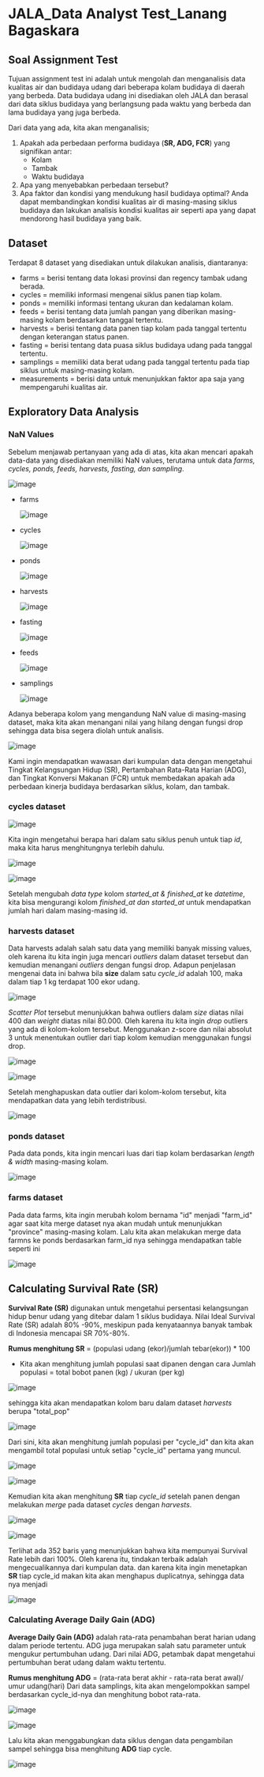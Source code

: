 # JALA_Data Analyst Test_Lanang Bagaskara

## Soal Assignment Test
Tujuan assignment test ini adalah untuk mengolah dan menganalisis data kualitas air dan budidaya udang dari beberapa kolam budidaya di daerah yang berbeda. Data budidaya udang ini disediakan oleh JALA dan berasal dari data siklus budidaya yang berlangsung pada waktu yang berbeda dan lama budidaya yang juga berbeda.

Dari data yang ada, kita akan menganalisis;
1. Apakah ada perbedaan performa budidaya (**SR, ADG, FCR**) yang signifikan antar:
   - Kolam
   - Tambak
   - Waktu budidaya
2. Apa yang menyebabkan perbedaan tersebut?
3. Apa faktor dan kondisi yang mendukung hasil budidaya optimal? Anda dapat membandingkan kondisi kualitas air di masing-masing siklus budidaya dan lakukan analisis kondisi kualitas air seperti apa yang dapat mendorong hasil budidaya yang baik.

## Dataset
Terdapat 8 dataset yang disediakan untuk dilakukan analisis, diantaranya:
- farms = berisi tentang data lokasi provinsi dan regency tambak udang berada.
- cycles = memiliki informasi mengenai siklus panen tiap kolam.
- ponds = memiliki informasi tentang ukuran dan kedalaman kolam.
- feeds = berisi tentang data jumlah pangan yang diberikan masing-masing kolam berdasarkan tanggal tertentu.
- harvests = berisi tentang data panen tiap kolam pada tanggal tertentu dengan keterangan status panen.
- fasting = berisi tentang data puasa siklus budidaya udang pada tanggal tertentu. 
- samplings = memiliki data berat udang pada tanggal tertentu pada tiap siklus untuk masing-masing kolam.
- measurements = berisi data untuk menunjukkan faktor apa saja yang mempengaruhi kualitas air.

## Exploratory Data Analysis

### NaN Values
Sebelum menjawab pertanyaan yang ada di atas, kita akan mencari apakah data-data yang disediakan memiliki NaN values, terutama untuk data _farms, cycles, ponds, feeds, harvests, fasting, dan sampling_. 

![image](https://github.com/CountingCrows/JALA_DA_test/assets/85608120/2af25554-5b33-4c9a-88cf-5e98a9e476da)

- farms

  ![image](https://github.com/CountingCrows/JALA_DA_test/assets/85608120/2078f825-ed94-44dc-b007-774cd9f32904)

- cycles
  
  ![image](https://github.com/CountingCrows/JALA_DA_test/assets/85608120/99c8273d-8615-4c65-9166-7886395177f3)

- ponds

   ![image](https://github.com/CountingCrows/JALA_DA_test/assets/85608120/85726983-c8a8-4531-9cd2-23a5df84d92e)

- harvests

  ![image](https://github.com/CountingCrows/JALA_DA_test/assets/85608120/ac9528ff-9583-44a0-a687-960301becded)


- fasting

   ![image](https://github.com/CountingCrows/JALA_DA_test/assets/85608120/e3e136ab-7643-431c-8fd0-1b0099677661)

- feeds

   ![image](https://github.com/CountingCrows/JALA_DA_test/assets/85608120/b695cbe2-3c6e-4994-9fba-d3aa65a37099)

- samplings

   ![image](https://github.com/CountingCrows/JALA_DA_test/assets/85608120/8b88e91c-2f19-43a6-9a32-281b33d73eab)

Adanya beberapa kolom yang mengandung NaN value di masing-masing dataset, maka kita akan menangani nilai yang hilang dengan fungsi drop sehingga data bisa segera diolah untuk analisis.

![image](https://github.com/CountingCrows/JALA_DA_test/assets/85608120/95362e93-709d-487e-9907-19d2ddcb547d)

Kami ingin mendapatkan wawasan dari kumpulan data dengan mengetahui Tingkat Kelangsungan Hidup (SR), Pertambahan Rata-Rata Harian (ADG), dan Tingkat Konversi Makanan (FCR) untuk membedakan apakah ada perbedaan kinerja budidaya berdasarkan siklus, kolam, dan tambak.

### cycles dataset

![image](https://github.com/CountingCrows/JALA_DA_test/assets/85608120/2c07d8cf-7a1a-4d50-8473-40d1df156731)

Kita ingin mengetahui berapa hari dalam satu siklus penuh untuk tiap _id_, maka kita harus menghitungnya terlebih dahulu.

![image](https://github.com/CountingCrows/JALA_DA_test/assets/85608120/0b54b7d5-269a-4e8d-b6c9-b364fb0346e8)

![image](https://github.com/CountingCrows/JALA_DA_test/assets/85608120/6dda215e-832d-46bb-895f-7d0ed55b8068)

Setelah mengubah _data type_ kolom _started_at & finished_at_ ke _datetime_, kita bisa mengurangi kolom _finished_at dan started_at_ untuk mendapatkan jumlah hari dalam masing-masing id.

### harvests dataset
Data harvests adalah salah satu data yang memiliki banyak missing values, oleh karena itu kita ingin juga mencari _outliers_ dalam dataset tersebut dan kemudian menangani _outliers_ dengan fungsi drop. Adapun penjelasan mengenai data ini bahwa bila **size** dalam satu _cycle_id_ adalah 100, maka dalam tiap 1 kg terdapat 100 ekor udang. 

![image](https://github.com/CountingCrows/JALA_DA_test/assets/85608120/cba39074-64b1-430c-8fd2-bd6ac1d6f2b6)

_Scatter Plot_ tersebut menunjukkan bahwa outliers dalam _size_ diatas nilai 400 dan _weight_ diatas nilai 80.000. Oleh karena itu kita ingin _drop_ outliers yang ada di kolom-kolom tersebut. Menggunakan z-score dan nilai absolut 3 untuk menentukan outlier dari tiap kolom kemudian menggunakan fungsi drop.

![image](https://github.com/CountingCrows/JALA_DA_test/assets/85608120/b01a6499-034e-4753-ae84-350f209abdca)

![image](https://github.com/CountingCrows/JALA_DA_test/assets/85608120/cff123d1-cee2-4654-85e6-6e591ba391b3)

Setelah menghapuskan data outlier dari kolom-kolom tersebut, kita mendapatkan data yang lebih terdistribusi.

![image](https://github.com/CountingCrows/JALA_DA_test/assets/85608120/9b55823a-ebc7-4b3b-8f7b-d10b51440c2f)

### ponds dataset
Pada data ponds, kita ingin mencari luas dari tiap kolam berdasarkan _length & width_ masing-masing kolam. 

![image](https://github.com/CountingCrows/JALA_DA_test/assets/85608120/f9165bd9-a683-4984-a33b-0a8677293729)

### farms dataset
Pada data farms, kita ingin merubah kolom bernama "id" menjadi "farm_id" agar saat kita merge dataset nya akan mudah untuk menunjukkan "province" masing-masing kolam. Lalu kita akan melakukan merge data farmns ke ponds berdasarkan farm_id nya sehingga mendapatkan table seperti ini

![image](https://github.com/CountingCrows/JALA_DA_test/assets/85608120/b4b302d4-20bd-40df-8b79-06fc76cdd267)

## Calculating Survival Rate (SR)
**Survival Rate (SR)** digunakan untuk mengetahui persentasi kelangsungan hidup benur udang yang ditebar dalam 1 siklus budidaya. Nilai Ideal Survival Rate (SR) adalah 80% -90%, meskipun pada kenyataannya banyak tambak di Indonesia mencapai SR 70%-80%.

**Rumus menghitung SR** = (populasi udang (ekor)/jumlah tebar(ekor)) * 100

- Kita akan menghitung jumlah populasi saat dipanen dengan cara
Jumlah populasi = total bobot panen (kg) / ukuran (per kg)

![image](https://github.com/CountingCrows/JALA_DA_test/assets/85608120/584f52cd-ac49-4484-a49a-7bcd510aebc8)

sehingga kita akan mendapatkan kolom baru dalam dataset _harvests_ berupa "total_pop"

![image](https://github.com/CountingCrows/JALA_DA_test/assets/85608120/d4318047-37b8-48eb-9158-fce0eecf5aba)

Dari sini, kita akan menghitung jumlah populasi per "cycle_id" dan kita akan mengambil total populasi untuk setiap "cycle_id" pertama yang muncul.

![image](https://github.com/CountingCrows/JALA_DA_test/assets/85608120/0542c66e-f391-40d1-9018-8dd52d0245e5)

![image](https://github.com/CountingCrows/JALA_DA_test/assets/85608120/00ce5d49-111d-448b-b430-ad8fe9712743)

Kemudian kita akan menghitung **SR** tiap _cycle_id_ setelah panen dengan melakukan _merge_ pada dataset _cycles_ dengan _harvests_.

![image](https://github.com/CountingCrows/JALA_DA_test/assets/85608120/c1ca706c-4f2c-41b6-b00b-d0b28a25e8d9)

![image](https://github.com/CountingCrows/JALA_DA_test/assets/85608120/0c27f43d-2b13-4647-88e5-63688b0d5353)

Terlihat ada 352 baris yang menunjukkan bahwa kita mempunyai Survival Rate lebih dari 100%. Oleh karena itu, tindakan terbaik adalah mengecualikannya dari kumpulan data. dan karena kita ingin menetapkan **SR** tiap cycle_id makan kita akan menghapus duplicatnya, sehingga data nya menjadi 

![image](https://github.com/CountingCrows/JALA_DA_test/assets/85608120/c17eac34-0826-436b-ac21-967bfaf889ed)

### Calculating Average Daily Gain (ADG)
**Average Daily Gain (ADG)** adalah rata-rata penambahan berat harian udang dalam periode tertentu. ADG juga merupakan salah satu parameter untuk mengukur pertumbuhan udang. Dari nilai ADG, petambak dapat mengetahui pertumbuhan berat udang dalam waktu tertentu.

**Rumus menghitung ADG** = (rata-rata berat akhir - rata-rata berat awal)/ umur udang(hari)
Dari data samplings, kita akan mengelompokkan sampel berdasarkan cycle_id-nya dan menghitung bobot rata-rata.

![image](https://github.com/CountingCrows/JALA_DA_test/assets/85608120/e73a6de1-5535-496e-805b-99a1237629a9)

![image](https://github.com/CountingCrows/JALA_DA_test/assets/85608120/311948de-b172-45df-adf4-7256132d6deb)

Lalu kita akan menggabungkan data siklus dengan data pengambilan sampel sehingga bisa menghitung **ADG** tiap cycle. 

![image](https://github.com/CountingCrows/JALA_DA_test/assets/85608120/ac3bef69-fff6-4f18-802c-a699449c71fb)
